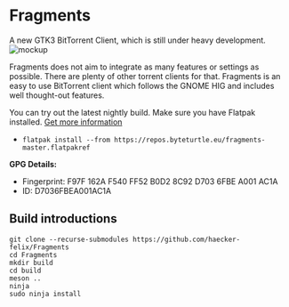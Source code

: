# Fragments
A new GTK3 BitTorrent Client, which is still under heavy development. 
![mockup](https://i.imgur.com/haoiesX.png)

Fragments does not aim to integrate as many features or settings as possible. There are plenty of other torrent clients for that. Fragments is an easy to use BitTorrent client which follows the GNOME HIG and includes well thought-out features.

You can try out the latest nightly build.
 Make sure you have Flatpak installed. [Get more information](http://flatpak.org/getting.html)

* ``flatpak install --from https://repos.byteturtle.eu/fragments-master.flatpakref``

**GPG Details:**
* Fingerprint:  F97F 162A F540 FF52 B0D2 8C92 D703 6FBE A001 AC1A
* ID: D7036FBEA001AC1A

## Build introductions
```
git clone --recurse-submodules https://github.com/haecker-felix/Fragments
cd Fragments
mkdir build
cd build
meson ..
ninja
sudo ninja install
```